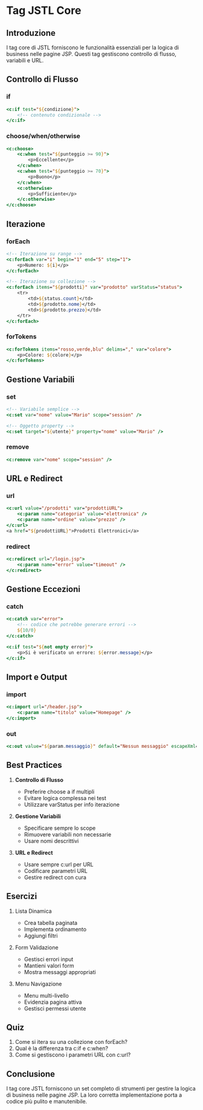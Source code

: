 # Tag JSTL Core

## Introduzione
I tag core di JSTL forniscono le funzionalità essenziali per la logica di business nelle pagine JSP. Questi tag gestiscono controllo di flusso, variabili e URL.

## Controllo di Flusso

### if
```jsp
<c:if test="${condizione}">
    <!-- contenuto condizionale -->
</c:if>
```

### choose/when/otherwise
```jsp
<c:choose>
    <c:when test="${punteggio >= 90}">
        <p>Eccellente</p>
    </c:when>
    <c:when test="${punteggio >= 70}">
        <p>Buono</p>
    </c:when>
    <c:otherwise>
        <p>Sufficiente</p>
    </c:otherwise>
</c:choose>
```

## Iterazione

### forEach
```jsp
<!-- Iterazione su range -->
<c:forEach var="i" begin="1" end="5" step="1">
    <p>Numero: ${i}</p>
</c:forEach>

<!-- Iterazione su collezione -->
<c:forEach items="${prodotti}" var="prodotto" varStatus="status">
    <tr>
        <td>${status.count}</td>
        <td>${prodotto.nome}</td>
        <td>${prodotto.prezzo}</td>
    </tr>
</c:forEach>
```

### forTokens
```jsp
<c:forTokens items="rosso,verde,blu" delims="," var="colore">
    <p>Colore: ${colore}</p>
</c:forTokens>
```

## Gestione Variabili

### set
```jsp
<!-- Variabile semplice -->
<c:set var="nome" value="Mario" scope="session" />

<!-- Oggetto property -->
<c:set target="${utente}" property="nome" value="Mario" />
```

### remove
```jsp
<c:remove var="nome" scope="session" />
```

## URL e Redirect

### url
```jsp
<c:url value="/prodotti" var="prodottiURL">
    <c:param name="categoria" value="elettronica" />
    <c:param name="ordine" value="prezzo" />
</c:url>
<a href="${prodottiURL}">Prodotti Elettronici</a>
```

### redirect
```jsp
<c:redirect url="/login.jsp">
    <c:param name="error" value="timeout" />
</c:redirect>
```

## Gestione Eccezioni

### catch
```jsp
<c:catch var="error">
    <!-- codice che potrebbe generare errori -->
    ${10/0}
</c:catch>

<c:if test="${not empty error}">
    <p>Si è verificato un errore: ${error.message}</p>
</c:if>
```

## Import e Output

### import
```jsp
<c:import url="/header.jsp">
    <c:param name="titolo" value="Homepage" />
</c:import>
```

### out
```jsp
<c:out value="${param.messaggio}" default="Nessun messaggio" escapeXml="true" />
```

## Best Practices

1. **Controllo di Flusso**
   - Preferire choose a if multipli
   - Evitare logica complessa nei test
   - Utilizzare varStatus per info iterazione

2. **Gestione Variabili**
   - Specificare sempre lo scope
   - Rimuovere variabili non necessarie
   - Usare nomi descrittivi

3. **URL e Redirect**
   - Usare sempre c:url per URL
   - Codificare parametri URL
   - Gestire redirect con cura

## Esercizi

1. Lista Dinamica
   - Crea tabella paginata
   - Implementa ordinamento
   - Aggiungi filtri

2. Form Validazione
   - Gestisci errori input
   - Mantieni valori form
   - Mostra messaggi appropriati

3. Menu Navigazione
   - Menu multi-livello
   - Evidenzia pagina attiva
   - Gestisci permessi utente

## Quiz

1. Come si itera su una collezione con forEach?
2. Qual è la differenza tra c:if e c:when?
3. Come si gestiscono i parametri URL con c:url?

## Conclusione
I tag core JSTL forniscono un set completo di strumenti per gestire la logica di business nelle pagine JSP. La loro corretta implementazione porta a codice più pulito e manutenibile.